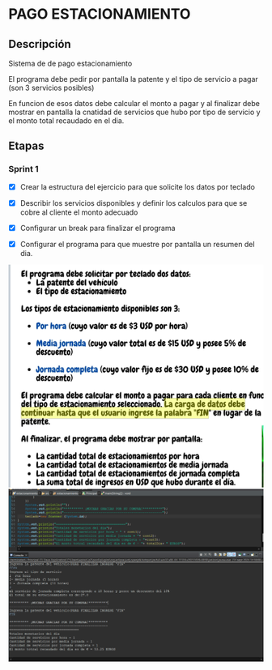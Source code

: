 # PAGO ESTACIONAMIENTO

## Descripción
Sistema de de pago estacionamiento

El programa debe pedir por pantalla la patente y el tipo de servicio a pagar (son 3 servicios posibles)

En funcion de esos datos debe calcular el monto a pagar y al finalizar debe mostrar en pantalla la cnatidad de servicios que hubo por tipo de servicio y el monto total recaudado en el dia.


## Etapas

### Sprint 1
 - [x] Crear la estructura del ejercicio para que solicite los datos por teclado
 - [x] Describir los servicios disponibles y definir los calculos para que se cobre al cliente el monto adecuado
 - [x] Configurar un break para finalizar el programa
 - [x] Configurar el programa para que muestre por pantalla un resumen del dia.


  ![Ejercicio](https://github.com/wilfredopinom/Estacionamiento/blob/f371aa98e66e7f9faea6ceada2e013f336b3d7e1/ejercicio.png)
  ![Consola](https://github.com/wilfredopinom/Estacionamiento/blob/f371aa98e66e7f9faea6ceada2e013f336b3d7e1/visual%20estacionamiento.png)
